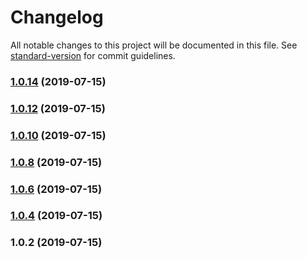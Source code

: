 # Changelog

All notable changes to this project will be documented in this file. See [standard-version](https://github.com/conventional-changelog/standard-version) for commit guidelines.

### [1.0.14](https://github.com/levabala/smartpathfinders/compare/v1.0.12...v1.0.14) (2019-07-15)



### [1.0.12](https://github.com/levabala/smartpathfinders/compare/v1.0.10...v1.0.12) (2019-07-15)



### [1.0.10](https://github.com/levabala/smartpathfinders/compare/v1.0.8...v1.0.10) (2019-07-15)



### [1.0.8](https://github.com/levabala/smartpathfinders/compare/v1.0.6...v1.0.8) (2019-07-15)



### [1.0.6](https://github.com/levabala/smartpathfinders/compare/v1.0.4...v1.0.6) (2019-07-15)



### [1.0.4](https://github.com/levabala/smartpathfinders/compare/v1.0.2...v1.0.4) (2019-07-15)



### 1.0.2 (2019-07-15)
